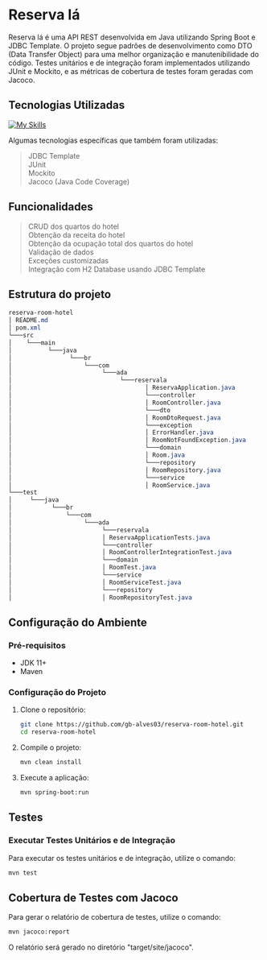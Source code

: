 # Reserva lá

Reserva lá é uma API REST desenvolvida em Java utilizando Spring Boot e JDBC Template. O projeto segue padrões de desenvolvimento como DTO (Data Transfer Object) para uma melhor organização e manutenibilidade do código. Testes unitários e de integração foram implementados utilizando JUnit e Mockito, e as métricas de cobertura de testes foram geradas com Jacoco.

## Tecnologias Utilizadas
[![My Skills](https://skillicons.dev/icons?i=java,spring,maven,jenkins)](https://skillicons.dev) 

Algumas tecnologias específicas que também foram utilizadas:
> JDBC Template <br>
> JUnit <br>
> Mockito <br>
> Jacoco (Java Code Coverage)

## Funcionalidades
> CRUD dos quartos do hotel <br>
> Obtenção da receita do hotel <br>
> Obtenção da ocupação total dos quartos do hotel <br>
> Validação de dados <br>
> Exceções customizadas <br>
> Integração com H2 Database usando JDBC Template <br>

## Estrutura do projeto
````css
reserva-room-hotel
│ README.md
│ pom.xml
└───src
│    └───main
│          └───java
│                └───br
│                    └───com
│                         └───ada
│                              └───reservala
│                                     │ ReservaApplication.java
│                                     └───controller
│                                     │ RoomController.java
│                                     └───dto
│                                     │ RoomDtoRequest.java
│                                     └───exception
│                                     │ ErrorHandler.java
│                                     │ RoomNotFoundException.java
│                                     └───domain
│                                     │ Room.java
│                                     └───repository
│                                     │ RoomRepository.java
│                                     └───service
│                                     │ RoomService.java
└───test
│     └───java
│           └───br
│               └───com
│                    └───ada
│                         └───reservala
│                         │ ReservaApplicationTests.java
│                         └───controller
│                         │ RoomControllerIntegrationTest.java
│                         └───domain
│                         │ RoomTest.java
│                         └───service
│                         │ RoomServiceTest.java
│                         └───repository
│                         │ RoomRepositoryTest.java
````

## Configuração do Ambiente

### Pré-requisitos

- JDK 11+
- Maven

### Configuração do Projeto

1. Clone o repositório:
   ```bash
   git clone https://github.com/gb-alves03/reserva-room-hotel.git
   cd reserva-room-hotel

2. Compile o projeto:
   ````bash
   mvn clean install

3. Execute a aplicação:
   ````bash
   mvn spring-boot:run

## Testes

### Executar Testes Unitários e de Integração

Para executar os testes unitários e de integração, utilize o comando:
  ````bash
  mvn test
  ````
## Cobertura de Testes com Jacoco

Para gerar o relatório de cobertura de testes, utilize o comando:

  ````bash
  mvn jacoco:report
  ````
O relatório será gerado no diretório "target/site/jacoco".

